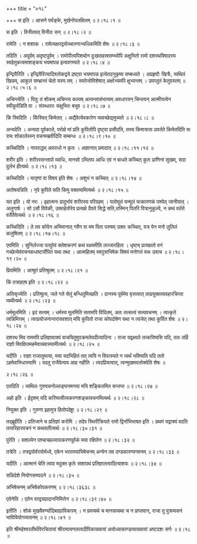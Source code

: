 +++
title = "०१८"

+++
स इति । आसने पर्यङ्के, मुखेनोपलक्षितम्  ॥  २।१८।१  ॥   

  

स इति । विनीतवत् विनीतः सन्  ॥  २।१८।२  ॥   

  

रामेति । न शशाक । रामेत्यक्षरद्वयोच्चारणाभ्यधिकमिति शेषः  ॥  २।१८।३  ॥   

  

तदिति । अपूर्वम् अदृष्टपूर्वम् । रामोपीत्यपिशब्देन दुःखसहस्रसम्भवेपि अक्षुभितो रामो दशरथविषादस्य स्वहेतुकत्वमाशङ्कय भयमापन्न इत्यवगम्यते  ॥  २।१८।४  ॥   

  

इन्द्रियैरिति । इन्द्रियैरित्यादिश्लोकद्वये द़ष्ट्वा भयमापन्न इत्येतदनुकृष्य सम्बध्यते । अप्रहृष्टैः खित्रैः, व्यथितं खिन्नम्, आकुलं सम्भ्रान्तं चेतो यस्य तम् । स्वतेजोविशेषात् अक्षोभ्यमपि क्षुभ्यन्तम् । उपप्लुतं केतुग्रस्तम्  ॥  २।१८।५।६  ॥   

  

अचिन्त्येति । पितुः तं शोकम् अचिन्त्य कल्पम् अत्यन्तासंभाव्यम् अवधारयन् चिन्तयन् आत्मीयत्वेन स्वीकुर्वन्निति वा । संरब्धतरः संक्षुभितः बभूव  ॥  २।१८।७  ॥   

  

किं स्विदिति । किंस्वित् किमेतत् । अद्यैवेत्येवकारेण व्यवच्छेद्यमुच्यते  ॥  २।१८।८  ॥   

  

अन्यदेति । अन्यदा पूर्वकाले, परोक्षे मां प्रति कुपितोपि दृष्ट्वा प्रसीदति, तस्य किमायासः प्रवर्तते किमेतदिति सः रामः शोकार्तस्स्न् वचनमब्रवीदिति सम्बन्धः  ॥  २।१८।९।१०  ॥   

  

कच्चिदिति । नापराद्धम् अपराधो न कृतः । अज्ञानात् प्रमादात्  ॥  २।१८।११।१२  ॥   

  

शरीर इति । शरीरस्सन्तापो व्याधिः, मानसो ऽभिताप आधिः एवं न बाधते कच्चित् कुतः प्राणिनां सुखम्, सदा दुर्लभं हीत्यर्थः  ॥  २।१८।१३  ॥   

  

कच्चिदिति । मातृणां वा विषय इति शेषः । अशुभं न कच्चित्  ॥  २।१८।१४  ॥   

  

अतोषयन्निति । नृपे कुपिते सति किमु वक्तव्यमित्यर्थः  ॥  २।१८।१५  ॥   

  

यत इति । यो नरः । इहात्मनः प्रादुर्भावं शरीरस्य परिग्रहम् । यतोमूलं यन्मूलं यत्कारणकं पश्येत् जानीयात् । अलुगार्षः । सो ऽसौ विवेकी, उक्तहेतोरेव प्रत्यक्षे दैवते सिद्धे सति,तस्मिन् पितरि पित्रानुकूल्ये, न कथं वर्तते वर्तेतैवेत्यर्थः  ॥  २।१८।१६  ॥   

  

कच्चिदिति । ते तव कोपेन अभिमानात् गर्वेण वा मम पिता परुषम् उक्तः कच्चित्, यत्र येन मनो लुलितं कलुषितम्  ॥  २।१८।१७।१८  ॥   

  

एवमिति । सुनिर्लज्जा पत्युरेवं क्लेशकरणं कथं वक्ष्यमीति लज्जारहिता । धृष्टम् प्रत्यक्षतो वनं गच्छेत्येवंवचनकधाष्टर्योपितं यथा तथा । आत्महितम् स्वपुत्राभिषेक विषयं मनोगतं वचः उवाच  ॥  २।१८।१९।२०  ॥   

  

प्रियमिति । आश्रुतं प्रतिश्रुतम्  ॥  २।१८।२१  ॥   

  

किं तत्राहएष इति  ॥  २।१८।२२  ॥   

  

अतिसृज्येति । प्रतिश्रुत्य, जले गते सेतुं बन्धितुमिच्छति । दानस्य पूर्वमेव वृत्तत्वात् तत्प्रयुक्तव्यवहारचिन्ता व्यर्थेत्यर्थः  ॥  २।१८।२३  ॥   

  

धर्ममूलमिति । इदं सत्यम् । धर्मस्य मूलमिति सतामपि विदितम्, अतः तत्सत्यं सत्यवचनम् । त्वत्कृते त्वन्निमित्तम् । त्वत्प्रयोजनान्तरायवशात् मयि कुपितो राजा कोपदोषेण यथा न त्यजेत् तथा कुर्वित शेषः  ॥  २।१८।२४  ॥   

  

दशरथ मिव राममपि प्रतिज्ञावाक्यं वाचयितुमुपक्रमतेयदीत्यादिना । राजा यद्वक्ष्यते तत्करिष्यसि यदि, ततः तर्हि राज्ञो विवक्षितमहमेवाख्यास्यामीत्यर्थः  ॥  २।१८।२५  ॥   

  

यदीति । राज्ञा राजातुमत्या, मया यदभिहितं तत् त्वयि न विपत्स्यते न व्यर्थं भविष्यति यदि ततो ऽहमेवाभिधास्यामि । वदतु राजैवेत्यय आह नहीति । त्वदप्रियत्वात्, त्वन्मुखमवलोक्येति शेषः  ॥   

२।१८।२६  ॥   

एतदिति । व्यथितः गुरुवचनोल्लङ्घनमनया मयि शङ्कितमित सन्तप्त  ॥  २।१८।२७  ॥   

  

अहो इति । ईदृशम् यदि करिष्यसीत्यकरणशङ्कावचनमित्यर्थः  ॥  २।१८।२८  ॥   

  

नियुक्त इति । गुरुणा इहामुत्र हितोपदेष्ट्रा  ॥  २।१८।२९  ॥   

  

तद्ब्रूहीति । प्रतिजाने च प्रतिज्ञां करोमि । तदेव स्थिरीक्रियते रामो द्विर्नाभिभाषत इति । प्रथमं यद्वाक्यं वदति तत्परिहारवचनं न कथयतीत्यर्थः  ॥  २।१८।३०।३१  ॥   

  

पुरेति । सशल्येन पश्चाच्छल्यापाकरणपूर्वकं मया रक्षितेन  ॥  २।१८।३२  ॥   

  

तत्रेति । तत्रद्वयोर्वरयोर्मध्ये, एकेन भरतस्याभिषेचनम् अन्येन तव दण्डकारण्यगमनम्  ॥  २।१८।३३  ॥   

  

यदीति । आत्मानं चेति त्वया मदुक्त कृतेः सशापथं प्रतिज्ञातत्वादित्याशयः  ॥  २।१८।३४  ॥   

  

सन्निदेशे नियोगसम्पादने  ॥  २।१८।३५  ॥   

  

अभिषेचनम् अभिषेकोपकरणम्  ॥  २।१८।३६३८  ॥   

  

एतेनेति । एतेन वरद्वयप्रादाननिमित्तेन  ॥  २।१८।३९।४०  ॥   

  

इतीति । शोकं मुखवैवर्ण्यादिबाह्याविकारम् । न प्रवव्यथे च मानसव्यथा च न प्राप्तवान्, राजा तु पुत्रव्यसनं भाविवियोगव्यसनम्  ॥  २।१८।४१  ॥   

  

इति श्रीमहेश्वरतीर्थविरचितायां श्रीरामायणतत्त्वदीपिकाख्यायां अयोध्याकाण्डव्याख्यायां अष्टदशः सर्गः  ॥  २।१८  ॥   

  

  

